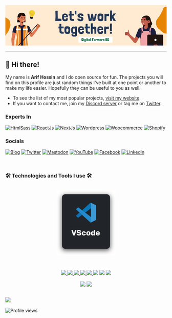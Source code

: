<p align="center">
  <a href="https://webdeveloperarif">
    <img src="banner-1.jpg">
  </a>
</p>

---

## 👋 Hi there!

My name is **Arif Hossin** and I do open source for fun.
The projects you will find on this profile are just random things I've built at one point or another to make my life easier.
Hopefully they can be useful to you as well.

- To see the list of my most popular projects, [visit my website](https://webdeveloperarif.com/projects/).
- If you want to contact me, join my [Discord server](https://discordapp.com/users/3762) or tag me on [Twitter](https://twitter.com/webdevarif).

### Experts In
[![HtmlSass](https://img.shields.io/badge/Html5%20sass-DD4B25?style=for-the-badge&logo=css3&logoColor=white)](https://webdeveloperarif.com/blogs/)
[![ReactJs](https://img.shields.io/badge/reactjs-00D1F7?style=for-the-badge&logo=react&logoColor=212121)](https://webdeveloperarif.com/blogs/)
[![NextJs](https://img.shields.io/badge/nextjs-111111?style=for-the-badge&logo=react&logoColor=white)](https://webdeveloperarif.com/blogs/)
[![Wordpress](https://img.shields.io/badge/wordpress-207196?style=for-the-badge&logo=wordpress&logoColor=white)](https://webdeveloperarif.com/blogs/)
[![Woocommerce](https://img.shields.io/badge/Woocommerce-924E89?style=for-the-badge&logo=woocommerce&logoColor=white)](https://webdeveloperarif.com/blogs/)
[![Shopify](https://img.shields.io/badge/shopify-618F3C?style=for-the-badge&logo=shopify&logoColor=white)](https://webdeveloperarif.com/blogs/)


### Socials

[![Blog](https://img.shields.io/badge/blog-FFA500?style=for-the-badge&logo=rss&logoColor=white)](https://webdeveloperarif.com/blogs/)
[![Twitter](https://img.shields.io/badge/twitter-1DA1F2?style=for-the-badge&logo=twitter&logoColor=white)](https://twitter.com/webdevarif)
[![Mastodon](https://img.shields.io/badge/mastodon-2A8BD2?style=for-the-badge&logo=mastodon&logoColor=white)](https://hachyderm.io/@webdevarif)
[![YouTube](https://img.shields.io/badge/youtube-FF0000?style=for-the-badge&logo=youtube&logoColor=white)](https://youtube.com/@WebDeveloperArif)
[![Facebook](https://img.shields.io/badge/facebook-129AF7?style=for-the-badge&logo=facebook&logoColor=white)](https://www.facebook.com/webdeveloperarifpg/)
[![Linkedin](https://img.shields.io/badge/linkedin-0077B5?style=for-the-badge&logo=linkedin&logoColor=white)](https://www.linkedin.com/in/arif-hossin/)

<br />

### 🛠️ Technologies and Tools I use 🛠️
##
<p align="center">
  <img align="center" src="./assets/vscode.svg" alt="Web Developer Profile" />
</p>


##

<br />

<div align="center"> 
 	<a href = "mailto:rodrigo_vigil@yahoo.com.br">
      <img src="https://img.shields.io/badge/-Email-%23333?style=for-the-badge&logo=gmail&logoColor=white" target="_blank">
  </a>
  <a href="https://www.linkedin.com/in/webdevarif/" target="_blank">
    <img src="https://img.shields.io/badge/-LinkedIn-%230077B5?style=for-the-badge&logo=linkedin&logoColor=white" target="_blank">
  </a>
 <a href = "https://discord.com/channels/Rodrigo Cuervo#4004" target="_blank">
  <img src= "https://img.shields.io/badge/Discord-5865F2?style=for-the-badge&logo=discord&logoColor=white"> 
 </a>
 <a href = "https://youtube.com/@WebDeveloperArif" target="_blank">
  <img src= "https://img.shields.io/badge/youtube-FF0000?style=for-the-badge&logo=youtube&logoColor=white"> 
 </a>
 <a href = "https://twitter.com/webdevarif" target="_blank">
  <img src= "https://img.shields.io/badge/Twitter-1DA1F2?style=for-the-badge&logo=twitter&logoColor=white"> 
 </a>
  <a href="https://wa.me/08801857323271?text=https://wa.me/08801857323271?text=Hi!%20I%20found%20you%20from%20Github%20Profile."><img src="https://img.shields.io/badge/whatsapp-25D366?&style=for-the-badge&logo=whatsapp&logoColor=white"/></a>
  <a href="https://wa.me/#?text=vk0x65?">
    <img src="https://img.shields.io/badge/skype-00A5EA?&style=for-the-badge&logo=skype&logoColor=white"/></a>
  <a href="https://github.com/webdevarif/webdevarif/blob/main/Ask/README.md">
    <img src="https://img.shields.io/badge/Ask%20me-anything-1abc9c.svg?style=for-the-badge">
    </a>
</div>

<br />

<div style="display: flex, flex-direction: row, color: rgb(255, 196, 0), " align="center" justify-content= "space-around" backgroundColor= "white">
  <img height="170em" src= "https://github-readme-stats.vercel.app/api?username=webdevarif" />
  <img height="170em" src="https://github-readme-stats.vercel.app/api/top-langs/?username=webdevarif&layout=compact&langs_count=7&theme=white" />
</div>

##
[![](https://visitcount.itsvg.in/api?id=webdevarif&icon=0&color=0)](https://visitcount.itsvg.in)

<img src="https://gpvc.arturio.dev/webdevarif" alt="Profile views"/>

<!-- Proudly created with GPRM ( https://gprm.itsvg.in ) -->